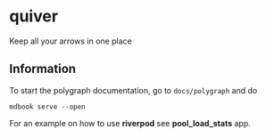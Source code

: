 # quiver

Keep all your arrows in one place

## Information

To start the polygraph documentation, go to `docs/polygraph` and do 
```
mdbook serve --open
```

For an example on how to use **riverpod** see **pool_load_stats** app. 



